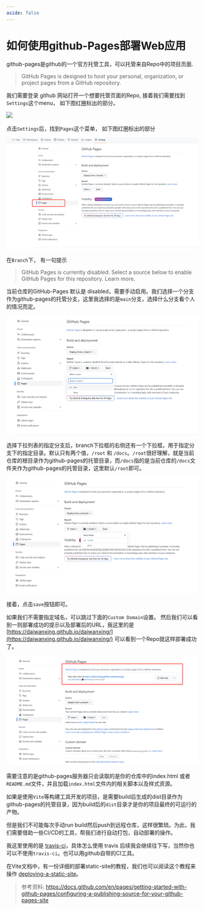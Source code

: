 ```yaml
---
aside: false
---
```



# 如何使用github-Pages部署Web应用

github-pages是github的一个官方托管工具，可以托管来自Repo中的项目页面.

> GitHub Pages is designed to host your personal, organization, or project pages from a GitHub repository.

我们需要登录 github 网站打开一个想要托管页面的Repo, 接着我们需要找到`Settings`这个menu， 如下图红圈标出的部分。

![](https://pic1.zhimg.com/80/v2-1ea883413d38fc8eb5406a6e909d2606_r.jpg)

点击`Settings`后，找到`Pages`这个菜单， 如下图红圈标出的部分

![](/github-pages-step02.png)


在`Branch`下， 有一句提示
> GitHub Pages is currently disabled. Select a source below to enable GitHub Pages for this repository. Learn more.

当前仓库的GitHub-Pages 默认是 disabled，需要手动启用。我们选择一个分支作为github-pages的托管分支，这里我选择的是`main`分支，选择什么分支看个人的情况而定。

![](/github-pages-step03.png)

选择下拉列表的指定分支后，branch下拉框的右侧还有一个下拉框，用于指定分支下的指定目录。默认只有两个值，`/root` 和 `/docs`。`/root`很好理解，就是当前仓库的根目录作为github-pages的托管目录，而`/docs`指的是当前仓库的`/docs`文件夹作为github-pages的托管目录，这里默认`/root`即可。

![](/github-pages-step04.png)

接着，点击`save`按钮即可。

如果我们不需要指定域名，可以跳过下面的`Custom Domain`设置。 然后我们可以看到一则部署成功的提示以及部署后的URL，我这里的是 [https://daiwanxing.github.io/daiwanxing/](https://daiwanxing.github.io/daiwanxing/) 可以看到一个Repo就这样部署成功了。

![](/github-pages-step06.png)


需要注意的是github-pages服务器只会读取的是你的仓库中的index.html 或者 `README.md`文件，并且加载`index.html`文件内的相关脚本以及样式资源。

如果是使用`Vite`等构建工具开发的项目，是需要build后生成的dist目录作为github-pages的托管目录，因为build后的`dist`目录才是你的项目最终的可运行的产物。

但是我们不可能每次手动run build然后push到远程仓库，这样很繁琐。为此，我们需要借助一些CI/CD的工具，帮我们进行自动打包，自动部署的操作。

我这里使用的是 [travis-ci](https://www.travis-ci.org/)，具体怎么使用 travis 后续我会继续往下写，当然你也可以不使用`travis-ci`。也可以用github自带的CI工具。

在Vite文档中，有一份详细的部署static-site的教程，我们也可以阅读这个教程来操作 [deploying-a-static-site](https://vitejs.dev/guide/static-deploy.html#deploying-a-static-site)。


> 参考资料: https://docs.github.com/en/pages/getting-started-with-github-pages/configuring-a-publishing-source-for-your-github-pages-site